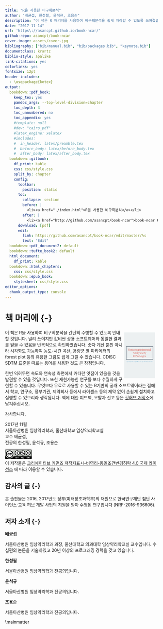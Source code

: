 ```yaml
---
title: "R을 사용한 비구획분석"
author: "배균섭, 한성필, 윤석규, 조용순"
description: "이 책은 R 패키지를 사용하여 비구획분석을 쉽게 따라할 수 있도록 쓰여졌습니다.  값비싼 상용소프트웨어와 동일한 결과를 얻으면서, 한번 익혀두면 속도와 연속성 측면에서 잇점이 많은 것을 발견할 수 있을 것입니다.  무엇보다 무료로 사용할 수 있는 R기반의 공개 소프트웨어라는 점에서 많은 연구자 혹은 기관에서 손쉽게 설치하고 실행할 수 있으리라 생각됩니다."
date: "2017-11-14"
url: 'https\://asancpt.github.io/book-ncar/'
github-repo: asancpt/book-ncar
cover-image: assets/cover.jpg
bibliography: ["bib/manual.bib", "bib/packages.bib", "keynote.bib"]
documentclass: krantz
biblio-style: apalike
link-citations: yes
colorlinks: yes
fontsize: 12pt
header-includes:
  - \usepackage{kotex}
output:
  bookdown::pdf_book: 
    keep_tex: yes
    pandoc_args: --top-level-division=chapter
    toc_depth: 3
    toc_unnumbered: no
    toc_appendix: yes
    #template: null
    #dev: "cairo_pdf"
    #latex_engine: xelatex
    #includes:
    #  in_header: latex/preamble.tex
    #  before_body: latex/before_body.tex
    #  after_body: latex/after_body.tex
  bookdown::gitbook:
    df_print: kable
    css: css/style.css
    split_by: chapter
    config:
      toolbar:
        position: static
      toc:
        collapse: section
        before: |
          <li><a href="./index.html">R을 사용한 비구획분석</a></li>
        after: |
          <li><a href="http://github.com/asancpt/book-ncar">book-ncar Github 저장소</a></li>
      download: [pdf]
      edit:
        link: https://github.com/asancpt/book-ncar/edit/master/%s
        text: "Edit"
  bookdown::pdf_document2: default
  bookdown::tufte_book2: default
  html_document: 
    df_print: kable
  bookdown::html_chapters:
    css: css/style.css
  bookdown::epub_book:
    stylesheet: css/style.css
editor_options: 
  chunk_output_type: console
---
```





# 책 머리에 {-}

[<img src="assets/cover.jpg" style="max-width:20%;min-width:80px;float:right;margin: 10px 10px 5px 5px" alt="Github repo" />](https://github.com/asancpt/book-ncar)

이 책은 R을 사용하여 비구획분석을 간단히 수행할 수 있도록 안내할 것입니다. 
널리 쓰이지만 값비싼 상용 소프트웨어와 동일한 결과를 얻을 수 있음을 반복적으로 확인하였습니다. 
숫자 계산 뿐만 아니라 시각화도 가능하여 농도-시간 곡선, 용량군 별 파라메터의 forest plot 등의 유용한 그림도 쉽게 그릴 수 있습니다.
CDISC SDTM 표준을 따르는 용어를 사용한 것도 큰 장점입니다.

한번 익혀두면 속도와 연속성 측면에서 커다란 잇점이 있음을 것을 발견할 수 있을 것입니다. 
또한 재현가능한 연구를 보다 수월하게 구현할 수 있습니다.
무엇보다 무료로 사용할 수 있는 R기반의 공개 소프트웨어라는 점에서 학교, 연구소, 정부기관, 제약회사 등에서 라이센스 등의 제약 없이 손쉽게 설치하고 실행할 수 있으리라 생각됩니다.
책에 대한 피드백, 오탈자 신고 등은 [깃허브 저장소](https://github.com/asancpt/book-ncar/issues)에 남겨주십시오.

감사합니다.

2017년 11월  
서울아산병원 임상약리학과, 울산대학교 임상약리학교실  
교수 배균섭,  
전공의 한성필, 윤석규, 조용순

![Creative Commons License](assets/cc.png)  
이 저작물은 [크리에이티브 커먼즈 저작자표시-비영리-동일조건변경허락 4.0 국제 라이선스](http://creativecommons.org/licenses/by-nc-sa/4.0/) 에 따라 이용할 수 있습니다.

<!-- https://creativecommons.org/choose/?lang=ko -->

## 감사의 글 {-}

본 출판물은 2016, 2017년도 정부(미래창조과학부)의 재원으로 한국연구재단 첨단 사이언스·교육 허브 개발 사업의 지원을 받아 수행된 연구입니다 (NRF-2016-936606).

## 저자 소개 {-}

**배균섭**

서울아산병원 임상약리학과 과장, 울산대학교 의과대학 임상약리학교실 교수입니다. 수십편의 논문을 저술하였고 20년 이상의 프로그래밍 경력을 갖고 있습니다.

**한성필**

서울아산병원 임상약리학과 전공의입니다.

**윤석규**

서울아산병원 임상약리학과 전공의입니다.

**조용순**

서울아산병원 임상약리학과 전공의입니다.

\mainmatter

